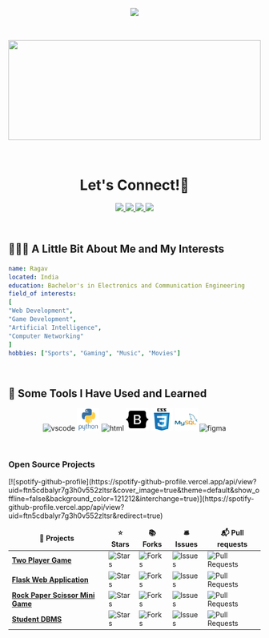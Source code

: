 <p align="center">
<img src="https://capsule-render.vercel.app/api?type=slice&color=gradient&height=200&section=header&text=HI%20THERE😀&fontSize=90&animation=twinkling&reversal=true" />
</p>
<br/>
<p align="center">
<img height=200 width=100% src="https://media4.giphy.com/media/cNFFHJ5Ki8KBJbS2Lt/giphy.gif?cid=ecf05e47myru87oywzf1tnzettmugh43evcvi5cq31irspe0&ep=v1_gifs_search&rid=giphy.gif&ct=g"/>
</p>
<br/>
<h1 align="center">
  Let's Connect!💬
</h1>
<p align="center">
<a href="https://www.linkedin.com/in/ragavradhesh/">
  <img height="50" src="https://user-images.githubusercontent.com/46517096/166973395-19676cd8-f8ec-4abf-83ff-da8243505b82.png"/>
</a>
<a href="https://medium.com/@ragavradhesh">
  <img height="50" src="https://user-images.githubusercontent.com/46517096/166973962-d05d145a-b6a0-4643-bd3d-5ac845679367.png"/>
</a>
<a href="https://twitter.com/ragavr_07">
  <img height="50" src="https://user-images.githubusercontent.com/46517096/166974271-91dfa250-d70b-4cb9-8707-f1bda1b708c3.png"/>
</a>
<a href="https://www.instagram.com/ragav_.16/">
  <img height="50" src="https://user-images.githubusercontent.com/46517096/166974368-9798f39f-1f46-499c-b14e-81f0a3f83a06.png"/>
</a>
</p>
<br/>
<h2> 👨🏻‍💻 A Little Bit About Me and My Interests</h2>

```yaml
name: Ragav 
located: India
education: Bachelor's in Electronics and Communication Engineering
field_of interests:
[
"Web Development",
"Game Development",
"Artificial Intelligence",
"Computer Networking"
]
hobbies: ["Sports", "Gaming", "Music", "Movies"]
```
<br/>
<h2> 🚀 Some Tools I Have Used and Learned</h2>
<p align="center">
<img src="https://cdn.jsdelivr.net/gh/devicons/devicon/icons/vscode/vscode-original.svg" alt="vscode" width="45" height="45"/>
<img src="https://raw.githubusercontent.com/devicons/devicon/master/icons/python/python-original-wordmark.svg" alt="python" width="45" height="45" />
<img src="https://cdn.jsdelivr.net/gh/devicons/devicon/icons/html5/html5-original.svg" alt="html" width="45" height="45"/>
<img src="https://raw.githubusercontent.com/devicons/devicon/master/icons/bootstrap/bootstrap-plain.svg" alt="bootstrap" width="45" height="45" />
<img src="https://raw.githubusercontent.com/devicons/devicon/master/icons/css3/css3-original-wordmark.svg" alt="css3" width="45" height="45" />
<img src="https://raw.githubusercontent.com/devicons/devicon/master/icons/mysql/mysql-original-wordmark.svg" alt="mysql" width="45" height="45" />
<img src="https://cdn.jsdelivr.net/gh/devicons/devicon/icons/flask/flask-original.svg" alt="figma" width="45" height="45"/>   
</p>
<br/>
<h3>Open Source Projects</h3>
<table>
  <thead align="center">
    <tr border: none;>
      <td><b>🎁 Projects</b></td>
      <td><b>⭐ Stars</b></td>
      <td><b>📚 Forks</b></td>
      <td><b>🛎 Issues</b></td>
      <td><b>📬 Pull requests</b></td>
    </tr>
  </thead>
  <tbody>
<tr>
      <td><a href=https://github.com/RRhere/Two_Player_Game><b>Two Player Game</b></a></td>
      <td><img alt="Stars" src="https://img.shields.io/github/stars/RRhere/Two_Player_Game?style=flat-square&labelColor=343b41"/></td>
      <td><img alt="Forks" src="https://img.shields.io/github/forks/RRhere/Two_Player_Game?style=flat-square&labelColor=343b41"/></td>
      <td><img alt="Issues" src="https://img.shields.io/github/issues/RRhere/Two_Player_Game?style=flat-square&labelColor=343b41"/></td>
      <td><img alt="Pull Requests" src="https://img.shields.io/github/issues-pr/RRhere/Two_Player_Game?style=flat-square&labelColor=343b41"/></td>
    </tr>
<tr>
      <td><a href=https://github.com/RRhere/Two_Player_Game><b>Flask Web Application</b></a></td>
      <td><img alt="Stars" src="https://img.shields.io/github/stars/RRhere/Flask-Web-Application?style=flat-square&labelColor=343b41"/></td>
      <td><img alt="Forks" src="https://img.shields.io/github/forks/RRhere/Flask-Web-Application?style=flat-square&labelColor=343b41"/></td>
      <td><img alt="Issues" src="https://img.shields.io/github/issues/RRhere/Flask-Web-Application?style=flat-square&labelColor=343b41"/></td>
      <td><img alt="Pull Requests" src="https://img.shields.io/github/issues-pr/RRhere/Flask-Web-Application?style=flat-square&labelColor=343b41"/></td>
    </tr>
<tr>
      <td><a href=https://github.com/RRhere/Two_Player_Game><b>Rock Paper Scissor Mini Game</b></a></td>
      <td><img alt="Stars" src="https://img.shields.io/github/stars/RRhere/RockPaperScissorMiniGame?style=flat-square&labelColor=343b41"/></td>
      <td><img alt="Forks" src="https://img.shields.io/github/forks/RRhere/RockPaperScissorMiniGame?style=flat-square&labelColor=343b41"/></td>
      <td><img alt="Issues" src="https://img.shields.io/github/issues/RRhere/RockPaperScissorMiniGame?style=flat-square&labelColor=343b41"/></td>
      <td><img alt="Pull Requests" src="https://img.shields.io/github/issues-pr/RRhere/RockPaperScissorMiniGame?style=flat-square&labelColor=343b41"/></td>
    </tr>
<tr>
      <td><a href=https://github.com/RRhere/Two_Player_Game><b>Student DBMS</b></a></td>
      <td><img alt="Stars" src="https://img.shields.io/github/stars/RRhere/StudentDBMS?style=flat-square&labelColor=343b41"/></td>
      <td><img alt="Forks" src="https://img.shields.io/github/forks/RRhere/StudentDBMS?style=flat-square&labelColor=343b41"/></td>
      <td><img alt="Issues" src="https://img.shields.io/github/issues/RRhere/StudentDBMS?style=flat-square&labelColor=343b41"/></td>
      <td><img alt="Pull Requests" src="https://img.shields.io/github/issues-pr/RRhere/StudentDBMS?style=flat-square&labelColor=343b41"/></td>
    </tr>
[![spotify-github-profile](https://spotify-github-profile.vercel.app/api/view?uid=ftn5cdbalyr7g3h0v552zltsr&cover_image=true&theme=default&show_offline=false&background_color=121212&interchange=true)](https://spotify-github-profile.vercel.app/api/view?uid=ftn5cdbalyr7g3h0v552zltsr&redirect=true)
  
